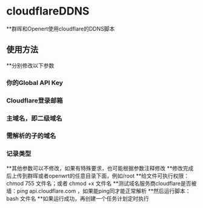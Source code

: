# cloudflareDDNS
**群晖和Openert使用cloudflare的DDNS脚本
## 使用方法
**分别修改以下参数
### 你的Global API Key
### Cloudflare登录邮箱
### 主域名，即二级域名
### 需解析的子的域名
### 记录类型
**其他参数可以不修改，如果有特殊要求，也可能根据参数注释修改
**修改完成后上传到群晖或者openwrt的任意目录下面，例如/root
**给文件可执行权限：chmod 755 文件名；或者 chmod +x 文件名
**测试域名服务商cloudflare是否被墙：ping api.cloudflare.com ，如果能ping同才能正常解析
**然后运行脚本：bash 文件名
**如果运行成功，再创建一个任务计划定时执行
